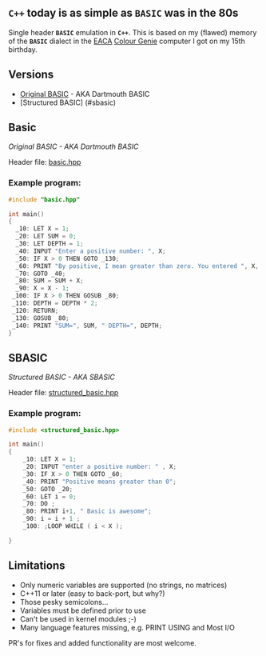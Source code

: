 ## **`C++`** today is as simple as **`BASIC`** was in the 80s

Single header **`BASIC`** emulation in **`C++`**. This is based on my
(flawed) memory of the **`BASIC`** dialect in the
[EACA](https://en.wikipedia.org/wiki/EACA)
[Colour Genie](https://en.wikipedia.org/wiki/Colour_Genie) computer I
got on my 15th birthday.

## Versions

* [Original BASIC](#basic) - AKA Dartmouth BASIC
* [Structured BASIC] (#sbasic)



## Basic
*Original BASIC - AKA Dartmouth BASIC*

Header file: [basic.hpp](../basic.hpp) 

### Example program:
```Cpp
#include "basic.hpp"

int main()
{
  _10: LET X = 1;
  _20: LET SUM = 0;
  _30: LET DEPTH = 1;
  _40: INPUT "Enter a positive number: ", X;
  _50: IF X > 0 THEN GOTO _130;
  _60: PRINT "By positive, I mean greater than zero. You entered ", X, " which isn't";
  _70: GOTO _40;
  _80: SUM = SUM + X;
  _90: X = X - 1;
 _100: IF X > 0 THEN GOSUB _80;
 _110: DEPTH = DEPTH * 2;
 _120: RETURN;
 _130: GOSUB _80;
 _140: PRINT "SUM=", SUM, " DEPTH=", DEPTH;
}
```

## SBASIC
*Structured BASIC - AKA SBASIC*

Header file: [structured_basic.hpp](../structured_basic.hpp)

### Example program:
```Cpp
#include <structured_basic.hpp>

int main()
{
	_10: LET X = 1;
	_20: INPUT "enter a positive number: " , X;
	_30: IF X > 0 THEN GOTO _60; 
	_40: PRINT "Positive means greater than 0";
	_50: GOTO _20;
	_60: LET i = 0;
	_70: DO ;
	_80: PRINT i+1, " Basic is awesome";
	_90: i = i + 1 ;
	_100: ;LOOP WHILE ( i < X );

}
```

## Limitations
* Only numeric variables are supported (no strings, no matrices)
* C++11 or later (easy to back-port, but why?)
* Those pesky semicolons...
* Variables must be defined prior to use
* Can't be used in kernel modules ;-)
* Many language features missing, e.g. PRINT USING and Most I/O

PR's for fixes and added functionality are most welcome.
